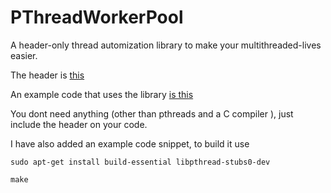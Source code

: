 # PThreadWorkerPool

A header-only thread automization library to make your multithreaded-lives easier.

The header is [this](https://github.com/AmmarkoV/PThreadWorkerPool/blob/main/pthreadWorkerPool.h)

An example code that uses the library [is this](https://github.com/AmmarkoV/PThreadWorkerPool/blob/main/example.c)

You dont need anything (other than pthreads and a C compiler ), just include the header on your code.

I have also added an example code snippet, to build it use 

```
sudo apt-get install build-essential libpthread-stubs0-dev

make

```
